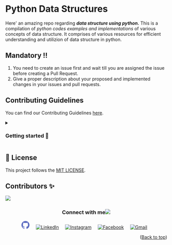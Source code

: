 <div id="top"> </div>

# Python Data Structures
Here' an amazing repo regarding <b><i> data structure using python.</i></b> This is a compilation of <em>python codes examples and implementations</em> of various concepts of data structure. It comprises of various resources for efficient understanding and utilizion of data structure in python.
<br/>

## Mandatory ‼️

   1. You need to create an issue first and wait till you are assigned the issue before creating a Pull Request.
   2. Give a proper description about your proposed and implemented changes in your issues and pull requests.

## Contributing Guidelines
You can find our Contributing Guidelines [here](CONTRIBUTING.md).

<details>
   <summary><h3>Getting started 🤟</h3></summary>

   1. Fork this repo (button on top).
   
   2. Clone on your local machine.
       ```
       git clone https://github.com/himanshu-03/Python-Data-Structures.git
       ```
   3. Navigate to the project directory.
       ```
       cd Python-Data-Structures
       ```
   4. Create a new *branch*
       ```
       git checkout -b <branch-name>
       ```
   5. Adding New Data Strcture
      
       - Create a folder named by the Data Structure
       - Create `.py` file for a particular algorithm or code
       <br />
       
       > If data structure folder already exists in the repo, kindly add your code in the respective folder.
   6. Add all the changes that you have made
      ```
      git add .
      ```
   7. Commit your changes
       ```
       git commit -m "{Message}"
       ```
   8. Then push
       ```
       git push -u origin <branch-name>
       ```
   9. Submit a pull request :sunglasses:
</details>

## 🪪 License
This project follows the [MIT LICENSE](https://choosealicense.com/licenses/mit/).

## Contributors ✨

<a href="https://github.com/himanshu-03/Python-Data-Structures/graphs/contributors">
  <img src="https://contrib.rocks/image?repo=himanshu-03/Python-Data-Structures" />
</a>

<div align="center">
<h3> Connect with me<a href="https://gifyu.com/image/Zy2f"><img src="https://github.com/milaan9/milaan9/blob/main/Handshake.gif" width="50px"></a>
</h3> 
<p align="center">
    <a href="https://www.github.com/himanshu-03" target="_blank" rel="noreferrer"><img alt="Github" width="25px" src="https://github.com/himanshu-03/himanshu-03/blob/main/assets/socials/github.png"></a> &nbsp&nbsp&nbsp
    <a href="https://www.linkedin.com/in/agarwal-himanshu" target="_blank"><img alt="LinkedIn" width="25px" src="https://cdn-icons-png.flaticon.com/512/3536/3536505.png"></a> &nbsp&nbsp&nbsp
    <a href="https://www.instagram.com/_._hiimanshu_._" target="_blank"><img alt="Instagram" width="25px" src="https://cdn-icons-png.flaticon.com/512/1384/1384063.png"></a> &nbsp&nbsp&nbsp
    <a href="https://www.facebook.com/profile.php?id=100006757421091" target="_blank"><img alt="Facebook" width="25px" src="https://upload.wikimedia.org/wikipedia/commons/5/51/Facebook_f_logo_%282019%29.svg"></a> &nbsp&nbsp&nbsp
    <a href="mailto:himanshuaaagarwal2002@gmail.com" target="_blank"><img alt="Gmail" width="25px" src="https://cdn-icons-png.flaticon.com/512/5968/5968534.png"></a>&nbsp&nbsp&nbsp
    <p align="right">(<a href="#top">Back to top</a>)</p>
</p> 

